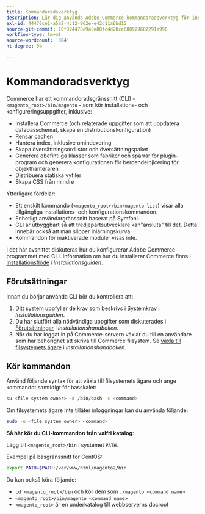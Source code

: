 ```yaml
---
title: Kommandoradsverktyg
description: Lär dig använda Adobe Commerce kommandoradsverktyg för installations- och konfigureringsuppgifter. Upptäck CLI-kommandon och administrativa funktioner.
exl-id: 44470ce1-a5a2-4c12-962e-e42d11a6bd15
source-git-commit: 10f324478e9a5e80fc4d28ce680929687291e990
workflow-type: tm+mt
source-wordcount: '304'
ht-degree: 0%

---
```


# Kommandoradsverktyg

Commerce har ett kommandoradsgränssnitt (CLI) -`<magento_root>/bin/magento` - som kör installations- och konfigureringsuppgifter, inklusive:

- Installera Commerce (och relaterade uppgifter som att uppdatera databasschemat, skapa en distributionskonfiguration)
- Rensar cachen
- Hantera index, inklusive omindexering
- Skapa översättningsordlistor och översättningspaket
- Generera obefintliga klasser som fabriker och spärrar för plugin-program och generera konfigurationen för beroendeinjicering för objekthanteraren
- Distribuera statiska vyfiler
- Skapa CSS från mindre

Ytterligare fördelar:

- Ett enskilt kommando (`<magento_root>/bin/magento list`) visar alla tillgängliga installations- och konfigurationskommandon.
- Enhetligt användargränssnitt baserat på Symfoni.
- CLI är utbyggbart så att tredjepartsutvecklare kan&quot;ansluta&quot; till det. Detta innebär också att man slipper inlärningskurva.
- Kommandon för inaktiverade moduler visas inte.

I det här avsnittet diskuteras hur du konfigurerar Adobe Commerce-programmet med CLI. Information om hur du installerar Commerce finns i [Installationsflöde](../../installation/overview.md) i _Installationsguiden_.

## Förutsättningar

Innan du börjar använda CLI bör du kontrollera att:

1. Ditt system uppfyller de krav som beskrivs i [Systemkrav](../../installation/system-requirements.md) i _Installationsguiden_.
1. Du har slutfört alla nödvändiga uppgifter som diskuterades i [Förutsättningar](../../installation/prerequisites/overview.md) i _installationshandboken_.
1. När du har loggat in på Commerce-servern växlar du till en användare som har behörighet att skriva till Commerce filsystem. Se [växla till filsystemets ägare](../../installation/prerequisites/file-system/overview.md) i _installationshandboken_.

## Kör kommandon

Använd följande syntax för att växla till filsystemets ägare och ange kommandot samtidigt för basskalet:

```bash
su <file system owner> -s /bin/bash -c <command>
```

Om filsystemets ägare inte tillåter inloggningar kan du använda följande:

```bash
sudo -u <file system owner> <command>
```

**Så här kör du CLI-kommandon från valfri katalog**:

Lägg till `<magento_root>/bin` i systemet `PATH`.

Exempel på basgränssnitt för CentOS:

```bash
export PATH=$PATH:/var/www/html/magento2/bin
```

Du kan också köra följande:

- `cd <magento_root>/bin` och kör dem som `./magento <command name>`
- `<magento_root>/bin/magento <command name>`
- `<magento_root>` är en underkatalog till webbserverns docroot
